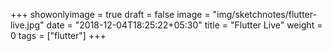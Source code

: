+++
showonlyimage = true
draft = false
image = "img/sketchnotes/flutter-live.jpg"
date = "2018-12-04T18:25:22+05:30"
title = "Flutter Live"
weight = 0
tags = ["flutter"]
+++


